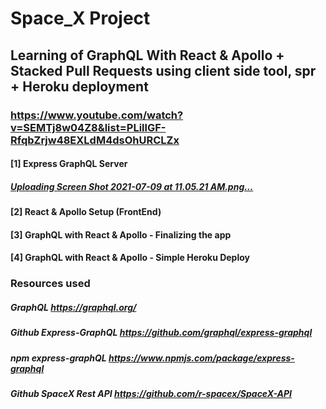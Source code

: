 # Space_X Project

## Learning of GraphQL With React & Apollo + Stacked Pull Requests using client side tool, spr + Heroku deployment
### https://www.youtube.com/watch?v=SEMTj8w04Z8&list=PLillGF-RfqbZrjw48EXLdM4dsOhURCLZx

#### [1] Express GraphQL Server
##### [Uploading Screen Shot 2021-07-09 at 11.05.21 AM.png…]()


#### [2] React & Apollo Setup (FrontEnd)
#### [3] GraphQL with React & Apollo - Finalizing the app
#### [4] GraphQL with React & Apollo - Simple Heroku Deploy

### Resources used

##### GraphQL https://graphql.org/
##### Github Express-GraphQL https://github.com/graphql/express-graphql
##### npm express-graphQL https://www.npmjs.com/package/express-graphql
##### Github SpaceX Rest API https://github.com/r-spacex/SpaceX-API
#####
#####

